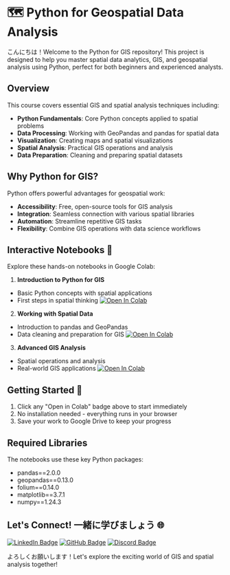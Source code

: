 # 🗺️ Python for Geospatial Data Analysis
こんにちは！Welcome to the Python for GIS repository! This project is designed to help you master spatial data analytics, GIS, and geospatial analysis using Python, perfect for both beginners and experienced analysts.

## Overview
This course covers essential GIS and spatial analysis techniques including:
- **Python Fundamentals**: Core Python concepts applied to spatial problems 
- **Data Processing**: Working with GeoPandas and pandas for spatial data
- **Visualization**: Creating maps and spatial visualizations
- **Spatial Analysis**: Practical GIS operations and analysis
- **Data Preparation**: Cleaning and preparing spatial datasets

## Why Python for GIS?
Python offers powerful advantages for geospatial work:
- **Accessibility**: Free, open-source tools for GIS analysis
- **Integration**: Seamless connection with various spatial libraries
- **Automation**: Streamline repetitive GIS tasks
- **Flexibility**: Combine GIS operations with data science workflows

## Interactive Notebooks 📓
Explore these hands-on notebooks in Google Colab:

1. **Introduction to Python for GIS**
  - Basic Python concepts with spatial applications
  - First steps in spatial thinking
  [![Open In Colab](https://colab.research.google.com/assets/colab-badge.svg)](https://colab.research.google.com/github/oechenique/python-gis-basics/blob/main/notebooks/01_Intro_To_Python_Gis.ipynb)

2. **Working with Spatial Data**
  - Introduction to pandas and GeoPandas
  - Data cleaning and preparation for GIS
  [![Open In Colab](https://colab.research.google.com/assets/colab-badge.svg)](https://colab.research.google.com/github/oechenique/python-gis-basics/blob/main/notebooks/02_Working_With_Data.ipynb)

3. **Advanced GIS Analysis**
  - Spatial operations and analysis
  - Real-world GIS applications
  [![Open In Colab](https://colab.research.google.com/assets/colab-badge.svg)](https://colab.research.google.com/github/oechenique/python-gis-basics/blob/main/notebooks/03_Intro_To_Geodata.ipynb)

## Getting Started 🚀
1. Click any "Open in Colab" badge above to start immediately
2. No installation needed - everything runs in your browser
3. Save your work to Google Drive to keep your progress

## Required Libraries
The notebooks use these key Python packages:
- pandas==2.0.0
- geopandas==0.13.0
- folium==0.14.0
- matplotlib==3.7.1
- numpy==1.24.3

## Let's Connect! 一緒に学びましょう 🌐
[![LinkedIn Badge](https://img.shields.io/badge/-Your_Name-0A66C2?style=flat&logo=Linkedin&logoColor=white&link=https://www.linkedin.com/in/your-profile/)](https://www.linkedin.com/in/your-profile/)
[![GitHub Badge](https://img.shields.io/badge/-YOUR_USERNAME-333?style=flat&logo=github&logoColor=white&link=https://github.com/YOUR_USERNAME)](https://github.com/YOUR_USERNAME)
[![Discord Badge](https://img.shields.io/badge/-Join_Our_Community-5865F2?style=flat&logo=discord&logoColor=white)](https://discord.com/invite/your-invite)

よろしくお願いします！Let's explore the exciting world of GIS and spatial analysis together!
